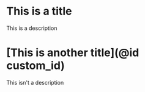 # This is a title

This is a description
# [This is another title](@id custom_id)

This isn't a description
